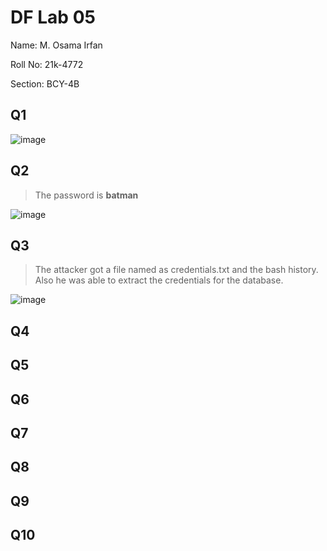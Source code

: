 # DF Lab 05
Name: M. Osama Irfan

Roll No: 21k-4772

Section: BCY-4B
## Q1
![image](https://user-images.githubusercontent.com/115397536/224506279-a32ff9ab-7662-48b1-85db-a4842c547d7c.png)

## Q2
> The password is **batman**

![image](https://user-images.githubusercontent.com/115397536/224506385-989f395a-648c-4597-b5ce-a78d70e93aa9.png)


## Q3
> The attacker got a file named as credentials.txt and the bash history. Also he was able to extract the credentials for the database.

![image](https://user-images.githubusercontent.com/115397536/224506640-d3e90fde-e895-4119-8984-c529ad40d1d8.png)


## Q4


## Q5


## Q6


## Q7


## Q8


## Q9


## Q10
